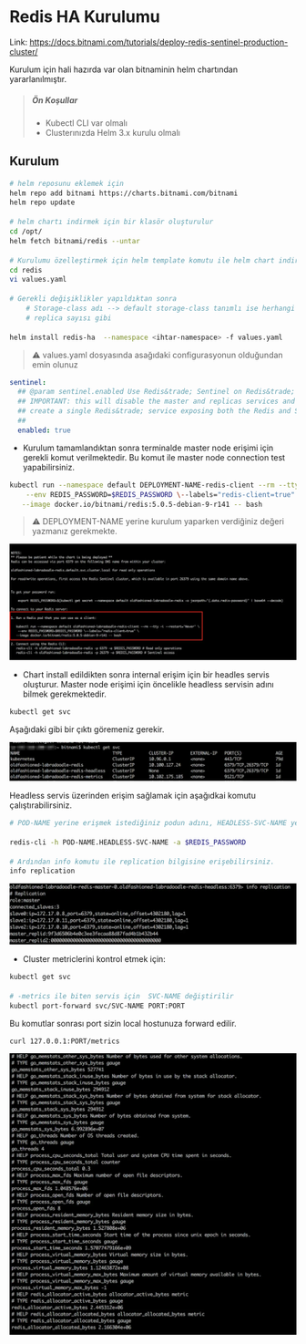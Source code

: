 # Redis HA Kurulumu

Link: https://docs.bitnami.com/tutorials/deploy-redis-sentinel-production-cluster/

Kurulum için hali hazırda var olan bitnaminin helm chartından yararlanılmıştır.

> ##### Ön Koşullar
> - Kubectl CLI var olmalı
> - Clusterınızda Helm 3.x kurulu olmalı

## Kurulum

``` bash
# helm reposunu eklemek için
helm repo add bitnami https://charts.bitnami.com/bitnami
helm repo update

# helm chartı indirmek için bir klasör oluşturulur
cd /opt/
helm fetch bitnami/redis --untar

# Kurulumu özelleştirmek için helm template komutu ile helm chart indirilir
cd redis
vi values.yaml

# Gerekli değişiklikler yapıldıktan sonra
    # Storage-class adı --> default storage-class tanımlı ise herhangi bir işlem yapılmasına gerek yok
    # replica sayısı gibi

helm install redis-ha  --namespace <ihtar-namespace> -f values.yaml 

```

> :warning: values.yaml dosyasında asağıdaki configurasyonun olduğundan emin olunuz
``` yaml
sentinel:
  ## @param sentinel.enabled Use Redis&trade; Sentinel on Redis&trade; pods.
  ## IMPORTANT: this will disable the master and replicas services and
  ## create a single Redis&trade; service exposing both the Redis and Sentinel ports
  ##
  enabled: true
```
- Kurulum tamamlandıktan sonra terminalde master node erişimi için gerekli komut verilmektedir. Bu komut ile master node connection test yapabilirsiniz.

``` bash
kubectl run --namespace default DEPLOYMENT-NAME-redis-client --rm --tty -i --restart='Never' \
    --env REDIS_PASSWORD=$REDIS_PASSWORD \--labels="redis-client=true" \
   --image docker.io/bitnami/redis:5.0.5-debian-9-r141 -- bash
```

> :warning: DEPLOYMENT-NAME yerine kurulum yaparken verdiğiniz değeri yazmanız gerekmekte.

![Alt text](../../images/redis-ha-installation.png)

- Chart install edildikten sonra internal erişim için bir headles servis oluşturur. Master node erişimi için öncelikle headless servisin adını bilmek gerekmektedir. 

``` bash
kubectl get svc
```

Aşağıdaki gibi bir çıktı göremeniz gerekir.

![Alt text](../../images/redis-service-list.png)

Headless servis üzerinden erişim sağlamak için aşağıdkai komutu çalıştırabilirsiniz.

``` bash
# POD-NAME yerine erişmek istediğiniz podun adını, HEADLESS-SVC-NAME yerinde de servis adını yazmanız gerekmekte.

redis-cli -h POD-NAME.HEADLESS-SVC-NAME -a $REDIS_PASSWORD

# Ardından info komutu ile replication bilgisine erişebilirsiniz.
info replication
```

![Alt text](../../images/redis-replication-info.png)

- Cluster metriclerini kontrol etmek için:

``` bash
kubectl get svc

# -metrics ile biten servis için  SVC-NAME değiştirilir
kubectl port-forward svc/SVC-NAME PORT:PORT

```

Bu komutlar sonrası port sizin local hostunuza forward edilir.

``` bash
curl 127.0.0.1:PORT/metrics
```

![Alt text](../../images/redis-cluster-metrics.png)

